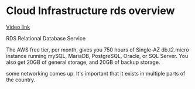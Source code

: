 # Cloud Infrastructure rds overview

[Video link](https://www.egghead.io/lessons/egghead-cloud-infrastructure-rds-overview?pl=cloud-infrastructure-fundamentals-with-aws-ee4bb845)

RDS Relational Database Service

<TimeStamp start="0:53" end="1:10">
  
  The AWS free tier, per month, gives you 750 hours of Single-AZ db.t2.micro instance running mySQL, MariaDB, PostgreSQL, Oracle, or SQL Server. You also get 20GB of general storage, and 20GB of backup storage. 
  
</TimeStamp>

some networking comes up. It's important that it exists in multiple parts of the country. 